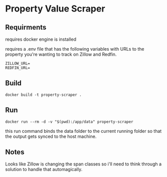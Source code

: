 # Property Value Scraper
## Requirments

requires docker engine is installed

requires a .env file that has the following variables with URLs to the property you're wanting to track on Zillow and Redfin.

```
ZILLOW_URL=
REDFIN_URL=
```

## Build
```docker build -t property-scraper .```

## Run

```docker run --rm -d -v "$(pwd):/app/data" property-scraper```

this run command binds the data folder to the current running folder so that the output gets synced to the host machine.


## Notes

Looks like Zillow is changing the span classes so i'll need to think through a solution to handle that automagically. 